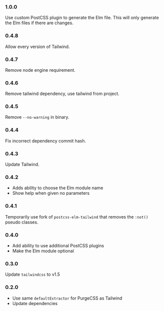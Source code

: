 ### 1.0.0

Use custom PostCSS plugin to generate the Elm file.
This will only generate the Elm files if there are changes.


### 0.4.8

Allow every version of Tailwind.


### 0.4.7

Remove node engine requirement.


### 0.4.6

Remove tailwind dependency, use tailwind from project.


### 0.4.5

Remove `--no-warning` in binary.


### 0.4.4

Fix incorrect dependency commit hash.


### 0.4.3

Update Tailwind.


### 0.4.2

- Adds ability to choose the Elm module name
- Show help when given no parameters


### 0.4.1

Temporarily use fork of `postcss-elm-tailwind` that removes the `:not()` pseudo classes.


### 0.4.0

- Add ability to use additional PostCSS plugins
- Make the Elm module optional


### 0.3.0

Update `tailwindcss` to v1.5


### 0.2.0

- Use same `defaultExtractor` for PurgeCSS as Tailwind
- Update dependencies
